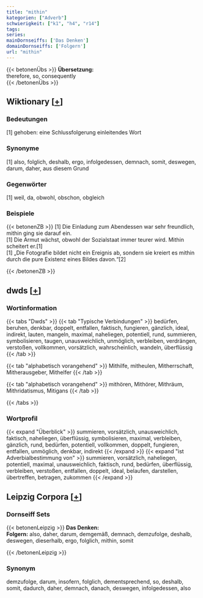 ```yaml
---
title: "mithin"
kategorien: ["Adverb"]
schwierigkeit: ["k1", "h4", "r14"]
tags:
series:
mainDornseiffs: ['Das Denken']
domainDornseiffs: ['Folgern']
url: "mithin"
---
```


{{< betonenÜbs >}}
**Übersetzung:**  
therefore, so, consequently  
{{< /betonenÜbs >}}

## Wiktionary [[+](https://de.wiktionary.org/wiki/mithin)]

### Bedeutungen
[1] gehoben: eine Schlussfolgerung einleitendes Wort  

### Synonyme
[1] also, folglich, deshalb, ergo, infolgedessen, demnach, somit, deswegen, darum, daher, aus diesem Grund  

### Gegenwörter
[1] weil, da, obwohl, obschon, obgleich  

### Beispiele
{{< betonenZB >}}
[1] Die Einladung zum Abendessen war sehr freundlich, mithin ging sie darauf ein.  
[1] Die Armut wächst, obwohl der Sozialstaat immer teurer wird. Mithin scheitert er.[1]  
[1] „Die Fotografie bildet nicht ein Ereignis ab, sondern sie kreiert es mithin durch die pure Existenz eines Bildes davon.“[2]  

{{< /betonenZB >}}


## dwds [[+](https://www.dwds.de/wb/mithin)]

### Wortinformation
{{< tabs "Dwds" >}}
{{< tab "Typische Verbindungen" >}}
bedürfen, beruhen, denkbar, doppelt, entfallen, faktisch, fungieren, gänzlich, ideal, indirekt, lauten, mangeln, maximal, naheliegen, potentiell, rund, summieren, symbolisieren, taugen, unausweichlich, unmöglich, verbleiben, verdrängen, verstoßen, vollkommen, vorsätzlich, wahrscheinlich, wandeln, überflüssig
{{< /tab >}}

{{< tab "alphabetisch vorangehend" >}}
Mithilfe, mitheulen, Mitherrschaft, Mitherausgeber, Mithelfer
{{< /tab >}}

{{< tab "alphabetisch vorangehend" >}}
mithören, Mithörer, Mithräum, Mithridatismus, Mitigans
{{< /tab >}}

{{< /tabs >}}

### Wortprofil
{{< expand "Überblick" >}} summieren, vorsätzlich, unausweichlich, faktisch, naheliegen, überflüssig, symbolisieren, maximal, verbleiben, gänzlich, rund, bedürfen, potentiell, vollkommen, doppelt, fungieren, entfallen, unmöglich, denkbar, indirekt {{< /expand >}}
{{< expand "ist Adverbialbestimmung von" >}} summieren, vorsätzlich, naheliegen, potentiell, maximal, unausweichlich, faktisch, rund, bedürfen, überflüssig, verbleiben, verstoßen, entfallen, doppelt, ideal, belaufen, darstellen, übertreffen, betragen, zukommen {{< /expand >}}

## Leipzig Corpora [[+](https://corpora.uni-leipzig.de/en/res?word=mithin&corpusId=deu_newscrawl-public_2018)]

### Dornseiff Sets
{{< betonenLeipzig >}}
**Das Denken:**  
**Folgern:** also, daher, darum, demgemäß, demnach, demzufolge, deshalb, deswegen, dieserhalb, ergo, folglich, mithin, somit  

{{< /betonenLeipzig >}}

### Synonym
demzufolge, darum, insofern, folglich, dementsprechend, so, deshalb, somit, dadurch, daher, demnach, danach, deswegen, infolgedessen, also

